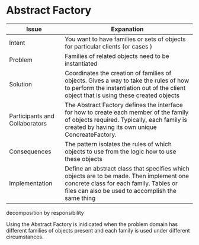 # Abstract Factory 

| Issue | Expanation | 
| ----  | ----       |
|Intent | You want to have families or sets of objects for particular clients (or cases )|
| Problem | Families of related objects need to be instantiated | 
| Solution | Coordinates the creation of families of objects. Gives a way to take the rules of how to perform the instantiation out of the client object that is using these created objects |
| Participants and Collaborators | The Abstract Factory defines the interface for how to create each member of the family of objects required. Typically, each family is created by having its own unique ConcreateFactory. |
| Consequences | The pattern isolates the rules of which objects to use from the logic how to use these objects | 
| Implementation | Define an abstract class that specifies which objects are to be made. Then implement one concrete class for each family. Tables or files can also be used to accomplish the same thing |

decomposition by responsibility

Using the Abstract Factory is inidicated when the problem domain has different families of objects present and 
each family is used under different circumstances.

